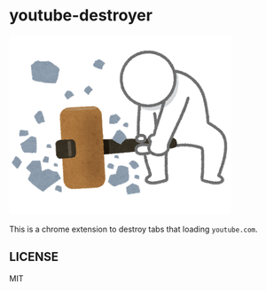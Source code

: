 # youtube-destroyer

![](assets/image/top.png)

This is a chrome extension to destroy tabs that loading `youtube.com`.

## LICENSE

MIT

